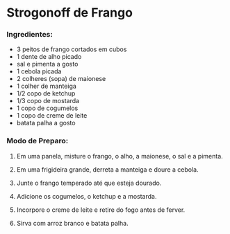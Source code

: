 <h1>Strogonoff de Frango</h2>
<h3>Ingredientes:</h3>
<ul>
<li>3 peitos de frango cortados em cubos</li>
<li>1 dente de alho picado</li>
<li>sal e pimenta a gosto</li>
<li>1 cebola picada</li>
<li>2 colheres (sopa) de maionese</li>
<li>1 colher de manteiga</li>
<li>1/2 copo de ketchup</li>
<li>1/3 copo de mostarda</li>
<li>1 copo de cogumelos</li>
<li>1 copo de creme de leite</li>
<li>batata palha a gosto</li>
</ul>

<h3>Modo de Preparo:</h3>

1. Em uma panela, misture o frango, o alho, a maionese, o sal e a pimenta.

2. Em uma frigideira grande, derreta a manteiga e doure a cebola.

3. Junte o frango temperado até que esteja dourado.

4. Adicione os cogumelos, o ketchup e a mostarda.

5. Incorpore o creme de leite e retire do fogo antes de ferver.

6. Sirva com arroz branco e batata palha.
